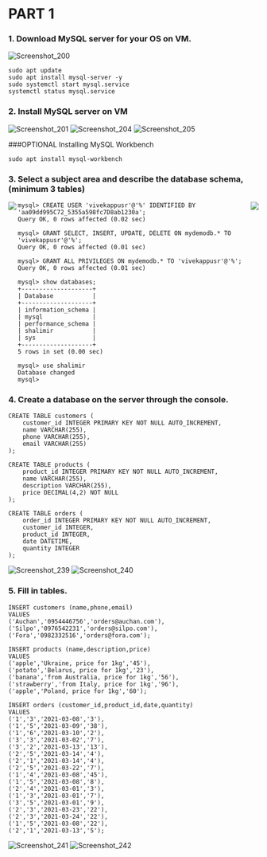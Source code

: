 # PART 1
### 1. Download MySQL server for your OS on VM.
![Screenshot_200](https://user-images.githubusercontent.com/106797604/213680597-48f7ccc5-e103-462f-b40d-f095007dbd69.png)
```
sudo apt update
sudo apt install mysql-server -y
sudo systemctl start mysql.service
systemctl status mysql.service
```
### 2. Install MySQL server on VM
![Screenshot_201](https://user-images.githubusercontent.com/106797604/213682136-867e40db-0ec0-4b8e-831d-ea5fe2491646.png)
![Screenshot_204](https://user-images.githubusercontent.com/106797604/213706314-0231835c-e5da-420e-89f9-aadfddb352e1.png)
![Screenshot_205](https://user-images.githubusercontent.com/106797604/213706686-d758c72b-12e7-45f8-bd61-05591ee2224d.png)

###OPTIONAL Installing MySQL Workbench 
```
sudo apt install mysql-workbench
```
### 3. Select a subject area and describe the database schema, (minimum 3 tables)
<img src="https://user-images.githubusercontent.com/123692654/215392725-b9fd8cf8-78ae-43f1-bbf0-2864e929867c.png" align="right">
<img src="https://user-images.githubusercontent.com/123692654/215392738-0e2f6cc9-d9b5-4e30-bd7a-7b5f2bae6bde.png" align="left">

```
mysql> CREATE USER 'vivekappusr'@'%' IDENTIFIED BY 'aa09dd995C72_5355a598fc7D8ab1230a';
Query OK, 0 rows affected (0.02 sec)

mysql> GRANT SELECT, INSERT, UPDATE, DELETE ON mydemodb.* TO 'vivekappusr'@'%';
Query OK, 0 rows affected (0.01 sec)

mysql> GRANT ALL PRIVILEGES ON mydemodb.* TO 'vivekappusr'@'%';
Query OK, 0 rows affected (0.01 sec)

mysql> show databases;
+--------------------+
| Database           |
+--------------------+
| information_schema |
| mysql              |
| performance_schema |
| shalimir           |
| sys                |
+--------------------+
5 rows in set (0.00 sec)

mysql> use shalimir
Database changed
mysql>

```
### 4. Create a database on the server through the console.
```
CREATE TABLE customers (
    customer_id INTEGER PRIMARY KEY NOT NULL AUTO_INCREMENT,
    name VARCHAR(255),
    phone VARCHAR(255),
    email VARCHAR(255)
); 

CREATE TABLE products (  
    product_id INTEGER PRIMARY KEY NOT NULL AUTO_INCREMENT,
    name VARCHAR(255),
    description VARCHAR(255),
    price DECIMAL(4,2) NOT NULL
);  

CREATE TABLE orders (
    order_id INTEGER PRIMARY KEY NOT NULL AUTO_INCREMENT,  
    customer_id INTEGER,  
    product_id INTEGER,  
    date DATETIME,  
    quantity INTEGER  
);
```

![Screenshot_239](https://user-images.githubusercontent.com/123692654/215393773-3be52397-d0c9-468e-ad3c-9970342ba403.png)
![Screenshot_240](https://user-images.githubusercontent.com/123692654/215393775-80ea5336-7d9d-4f12-9cc9-c99a9b2bfe4b.png)

### 5. Fill in tables.
```
INSERT customers (name,phone,email)
VALUES
('Auchan','0954446756','orders@auchan.com'),
('Silpo','0976542231','orders@silpo.com'),
('Fora','0982332516','orders@fora.com');

INSERT products (name,description,price)
VALUES
('apple','Ukraine, price for 1kg','45'),
('potato','Belarus, price for 1kg','23'),
('banana','from Australia, price for 1kg','56'),
('strawberry','from Italy, price for 1kg','96'),
('apple','Poland, price for 1kg','60');

INSERT orders (customer_id,product_id,date,quantity)
VALUES
('1','3','2021-03-08','3'),
('1','5','2021-03-09','38'),
('1','6','2021-03-10','2'),
('3','3','2021-03-02','7'),
('3','2','2021-03-13','13'),
('2','5','2021-03-14','4'),
('2','1','2021-03-14','4'),
('2','5','2021-03-22','7'),
('1','4','2021-03-08','45'),
('1','5','2021-03-08','8'),
('2','4','2021-03-01','3'),
('1','3','2021-03-01','7'),
('3','5','2021-03-01','9'),
('2','3','2021-03-23','22'),
('2','3','2021-03-24','22'),
('1','5','2021-03-08','22'),
('2','1','2021-03-13','5');
```
![Screenshot_241](https://user-images.githubusercontent.com/123692654/215394299-1c6c4737-cd43-48cd-bdaf-550361894d70.png)
![Screenshot_242](https://user-images.githubusercontent.com/123692654/215394303-42af7144-ba8d-41ce-b3dc-cbc39afa0f57.png)



